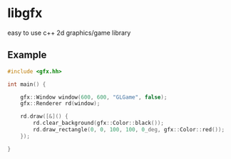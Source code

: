 # libgfx
easy to use c++ 2d graphics/game library

## Example


```c++
#include <gfx.hh>

int main() {

    gfx::Window window(600, 600, "GLGame", false);
    gfx::Renderer rd(window);

    rd.draw([&]() {
        rd.clear_background(gfx::Color::black());
        rd.draw_rectangle(0, 0, 100, 100, 0_deg, gfx::Color::red());
    });

}
```
